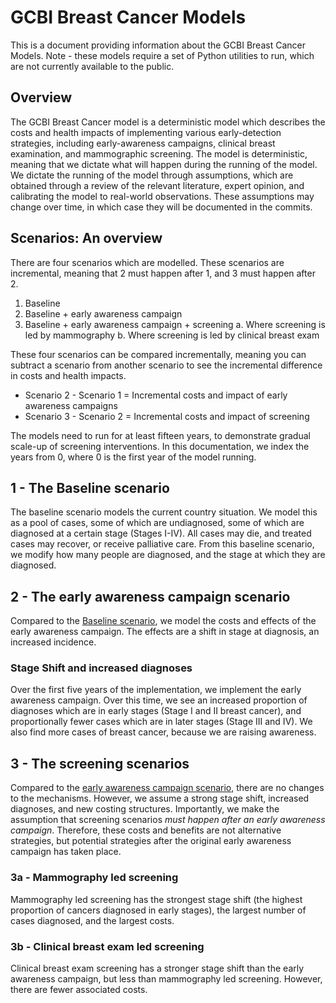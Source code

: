 # GCBI Breast Cancer Models
This is a document providing information about the GCBI Breast Cancer Models.
Note - these models require a set of Python utilities to run, which are not currently available to the public. 

## Overview
The GCBI Breast Cancer model is a deterministic model which describes the costs and health impacts of implementing various early-detection strategies, including early-awareness campaigns, clinical breast examination, and mammographic screening. The model is deterministic, meaning that we dictate what will happen during the running of the model.
We dictate the running of the model through assumptions, which are obtained through a review of the relevant literature, expert opinion, and calibrating the model to real-world observations.
These assumptions may change over time, in which case they will be documented in the commits.

## Scenarios: An overview
There are four scenarios which are modelled. These scenarios are incremental, meaning that 2 must happen after 1, and 3 must happen after 2. 
1. Baseline
2. Baseline + early awareness campaign
3. Baseline + early awareness campaign + screening
    a. Where screening is led by mammography
    b. Where screening is led by clinical breast exam
	
These four scenarios can be compared incrementally, meaning you can subtract a scenario from another scenario to see the incremental difference in costs and health impacts.
- Scenario 2 - Scenario 1 = Incremental costs and impact of early awareness campaigns
- Scenario 3 - Scenario 2 = Incremental costs and impact of screening

The models need to run for at least fifteen years, to demonstrate gradual scale-up of screening interventions. In this documentation, we index the years from 0, where 0 is the first year of the model running. 

## 1 - The Baseline scenario
The baseline scenario models the current country situation. We model this as a pool of cases, some of which are undiagnosed, some of which are diagnosed at a certain stage (Stages I-IV). All cases may die, and treated cases may recover, or receive palliative care. From this baseline scenario, we modify how many people are diagnosed, and the stage at which they are diagnosed. 

## 2 - The early awareness campaign scenario
Compared to the [Baseline scenario](#1---the-baseline-scenario), we model the costs and effects of the early awareness campaign. The effects are a shift in stage at diagnosis, an increased incidence.

### Stage Shift and increased diagnoses
Over the first five years of the implementation, we implement the early awareness campaign. Over this time, we see an increased proportion of diagnoses which are in early stages (Stage I and II breast cancer), and proportionally fewer cases which are in later stages (Stage III and IV). We also find more cases of breast cancer, because we are raising awareness.

## 3 - The screening scenarios
Compared to the [early awareness campaign scenario](#2---the-early-awareness-campaign-scenario), there are no changes to the mechanisms. However, we assume a strong stage shift, increased diagnoses, and new costing structures. Importantly, we make the assumption that screening scenarios *must happen after an early awareness campaign*. Therefore, these costs and benefits are not alternative strategies, but potential strategies after the original early awareness campaign has taken place. 

### 3a - Mammography led screening
Mammography led screening has the strongest stage shift (the highest proportion of cancers diagnosed in early stages), the largest number of cases diagnosed, and the largest costs. 

### 3b - Clinical breast exam led screening
Clinical breast exam screening has a stronger stage shift than the early awareness campaign, but less than mammography led screening. However, there are fewer associated costs. 
